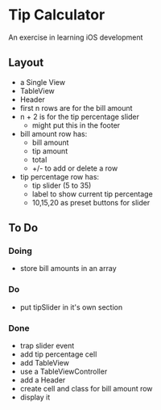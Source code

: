 
# Tip Calculator

An exercise in learning iOS development

## Layout

- a Single View
- TableView
- Header
- first n rows are for the bill amount
- n + 2 is for the tip percentage slider
  - might put this in the footer
- bill amount row has:
  - bill amount
  - tip amount
  - total
  - +/- to add or delete a row
- tip percentage row has:
  - tip slider (5 to 35)
  - label to show current tip percentage
  - 10,15,20 as preset buttons for slider

## To Do

### Doing

- store bill amounts in an array

### Do

- put tipSlider in it's own section

### Done

- trap slider event
- add tip percentage cell 
- add TableView
- use a TableViewController
- add a Header
- create cell and class for bill amount row
- display it


